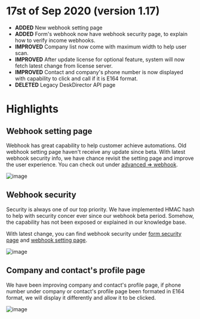 # 17st of Sep 2020 (version 1.17)

- **ADDED** New webhook setting page
- **ADDED** Form's webhook now have webhook security page, to explain how to verify income webhooks.
- **IMPROVED** Company list now come with maximum width to help user scan.
- **IMPROVED** After update license for optional feature, system will now fetch latest change from license server.
- **IMPROVED** Contact and company's phone number is now displayed with capability to click and call if it is E164 format.
- **DELETED** Legacy DeskDirector API page

# Highlights

## Webhook setting page

Webhook has great capability to help customer achieve automations. Old webhook setting page haven't receive any update since beta. With latest webhook security info, we have chance revisit the setting page and improve the user experience. You can check out under [advanced => webhook](/advanced/webhooks).

![image](https://user-images.githubusercontent.com/1712143/95535650-7791d800-0a45-11eb-8229-83fd4c6ec90d.png)

## Webhook security

Security is always one of our top priority. We have implemented HMAC hash to help with security concer ever since our webhook beta period. Somehow, the capability has not been exposed or explained in our knowledge base.

With latest change, you can find webhook security under [form security page](/portal/forms/webhook-security) and [webhook setting page](/advanced/webhooks).

![image](https://user-images.githubusercontent.com/1712143/95535676-86788a80-0a45-11eb-9b0a-a1dce32b7f25.png)

## Company and contact's profile page

We have been improving company and contact's profile page, if phone number under company or contact's profile page been formated in E164 format, we will display it differently and allow it to be clicked.

![image](https://user-images.githubusercontent.com/1712143/95535706-985a2d80-0a45-11eb-865c-0de7d27b8856.png)
